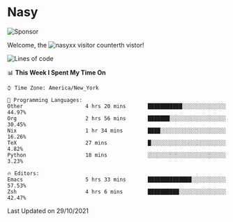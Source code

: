# Nasy

<!--
<p align="center">
<img height="200" src="https://github-readme-stats.vercel.app/api?username=nasyxx&count_private=true&show_icons=true&theme=dracula&include_all_commits=true"/>
<img height="200" src="https://github-readme-stats.vercel.app/api/top-langs/?username=nasyxx&theme=dracula&hide=html,jupyter+notebook&count_private=true&show_icons=true"/>
</p>

  
----------------
-->

![Sponsor](https://img.shields.io/static/v1.svg?label=Sponsor&message=%E2%9D%A4&logo=GitHub&style=flat&color=pink)
 
Welcome, the ![nasyxx visitor counter](https://count.getloli.com/get/@nasyxx?theme=rule34)th vistor!
 
<!--START_SECTION:waka-->
![Lines of code](https://img.shields.io/badge/From%20Hello%20World%20I%27ve%20Written-5.4%20million%20lines%20of%20code-blue)

📊 **This Week I Spent My Time On** 

```text
⌚︎ Time Zone: America/New_York

💬 Programming Languages: 
Other                    4 hrs 20 mins       ███████████░░░░░░░░░░░░░░   44.97% 
Org                      2 hrs 56 mins       ███████░░░░░░░░░░░░░░░░░░   30.45% 
Nix                      1 hr 34 mins        ████░░░░░░░░░░░░░░░░░░░░░   16.26% 
TeX                      27 mins             █░░░░░░░░░░░░░░░░░░░░░░░░   4.82% 
Python                   18 mins             ░░░░░░░░░░░░░░░░░░░░░░░░░   3.23%

🔥 Editors: 
Emacs                    5 hrs 33 mins       ██████████████░░░░░░░░░░░   57.53% 
Zsh                      4 hrs 6 mins        ██████████░░░░░░░░░░░░░░░   42.47%

```


 Last Updated on 29/10/2021
<!--END_SECTION:waka-->

<!-- ![visitors](https://visitor-badge.laobi.icu/badge?page_id=nasyxx.nasyxx) -->
